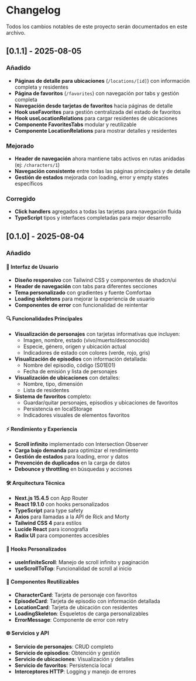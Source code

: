 # Changelog

Todos los cambios notables de este proyecto serán documentados en este archivo.

## [0.1.1] - 2025-08-05

### Añadido
- **Páginas de detalle para ubicaciones** (`/locations/[id]`) con información completa y residentes
- **Página de favoritos** (`/favorites`) con navegación por tabs y gestión completa
- **Navegación desde tarjetas de favoritos** hacia páginas de detalle
- **Hook useFavorites** para gestión centralizada del estado de favoritos
- **Hook useLocationRelations** para cargar residentes de ubicaciones
- **Componente FavoritesTabs** modular y reutilizable
- **Componente LocationRelations** para mostrar detalles y residentes

### Mejorado
- **Header de navegación** ahora mantiene tabs activos en rutas anidadas (ej: `/characters/1`)
- **Navegación consistente** entre todas las páginas principales y de detalle
- **Gestión de estados** mejorada con loading, error y empty states específicos

### Corregido
- **Click handlers** agregados a todas las tarjetas para navegación fluida
- **TypeScript** tipos y interfaces completadas para mejor desarrollo


## [0.1.0] - 2025-08-04

### Añadido

#### 🎨 Interfaz de Usuario
- **Diseño responsivo** con Tailwind CSS y componentes de shadcn/ui
- **Header de navegación** con tabs para diferentes secciones
- **Tema personalizado** con gradientes y fuente Comfortaa
- **Loading skeletons** para mejorar la experiencia de usuario
- **Componentes de error** con funcionalidad de reintentar

#### 🔍 Funcionalidades Principales
- **Visualización de personajes** con tarjetas informativas que incluyen:
  - Imagen, nombre, estado (vivo/muerto/desconocido)
  - Especie, género, origen y ubicación actual
  - Indicadores de estado con colores (verde, rojo, gris)
- **Visualización de episodios** con información detallada:
  - Nombre del episodio, código (S01E01)
  - Fecha de emisión y lista de personajes
- **Visualización de ubicaciones** con detalles:
  - Nombre, tipo, dimensión
  - Lista de residentes
- **Sistema de favoritos** completo:
  - Guardar/quitar personajes, episodios y ubicaciones de favoritos
  - Persistencia en localStorage
  - Indicadores visuales de elementos favoritos

#### ⚡ Rendimiento y Experiencia
- **Scroll infinito** implementado con Intersection Observer
- **Carga bajo demanda** para optimizar el rendimiento
- **Gestión de estados** para loading, error y datos
- **Prevención de duplicados** en la carga de datos
- **Debounce y throttling** en búsquedas y acciones

#### 🛠️ Arquitectura Técnica
- **Next.js 15.4.5** con App Router
- **React 19.1.0** con hooks personalizados
- **TypeScript** para type safety
- **Axios** para llamadas a la API de Rick and Morty
- **Tailwind CSS 4** para estilos
- **Lucide React** para iconografía
- **Radix UI** para componentes accesibles

#### 🔧 Hooks Personalizados
- **useInfiniteScroll**: Manejo de scroll infinito y paginación
- **useScrollToTop**: Funcionalidad de scroll al inicio

#### 📱 Componentes Reutilizables
- **CharacterCard**: Tarjeta de personaje con favoritos
- **EpisodeCard**: Tarjeta de episodio con información detallada
- **LocationCard**: Tarjeta de ubicación con residentes
- **LoadingSkeleton**: Esqueletos de carga personalizables
- **ErrorMessage**: Componente de error con retry

#### 🌐 Servicios y API
- **Servicio de personajes**: CRUD completo
- **Servicio de episodios**: Obtención y gestión
- **Servicio de ubicaciones**: Visualización y detalles
- **Servicio de favoritos**: Persistencia local
- **Interceptores HTTP**: Logging y manejo de errores
